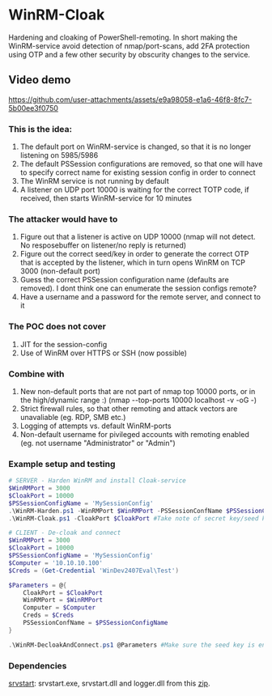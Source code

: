 # WinRM-Cloak
Hardening and cloaking of PowerShell-remoting. In short making the WinRM-service avoid detection of nmap/port-scans, add 2FA protection using OTP and a few other security by obscurity changes to the service.

## Video demo

https://github.com/user-attachments/assets/e9a98058-e1a6-46f8-8fc7-5b00ee3f0750


### This is the idea:
1. The default port on WinRM-service is changed, so that it is no longer listening on 5985/5986
2. The default PSSession configurations are removed, so that one will have to specify correct name for existing session config in order to connect
3. The WinRM service is not running by default
4. A listener on UDP port 10000 is waiting for the correct TOTP code, if received, then starts WinRM-service for 10 minutes

### The attacker would have to
1. Figure out that a listener is active on UDP 10000 (nmap will not detect. No resposebuffer on listener/no reply is returned)
2. Figure out the correct seed/key in order to generate the correct OTP that is accepted by the listener, which in turn opens WinRM on TCP 3000 (non-default port)
3. Guess the correct PSSession configuration name (defaults are removed). I dont think one can enumerate the session configs remote?
4. Have a username and a password for the remote server, and connect to it

### The POC does not cover
1. JIT for the session-config
2. Use of WinRM over HTTPS or SSH (now possible)

### Combine with
1. New non-default ports that are not part of nmap top 10000 ports, or in the high/dynamic range :) (nmap --top-ports 10000 localhost -v -oG -)
2. Strict firewall rules, so that other remoting and attack vectors are unavaliable (eg. RDP, SMB etc.)
3. Logging of attempts vs. default WinRM-ports
4. Non-default username for pivileged accounts with remoting enabled (eg. not username "Administrator" or "Admin")

### Example setup and testing
```PowerShell
# SERVER - Harden WinRM and install Cloak-service
$WinRMPort = 3000
$CloakPort = 10000
$PSSessionConfigName = 'MySessionConfig'
.\WinRM-Harden.ps1 -WinRMPort $WinRMPort -PSSessionConfName $PSSessionConfigName -Harden
.\WinRM-Cloak.ps1 -CloakPort $CloakPort #Take note of secret key/seed key for TOTP from console, or get from "WinRM-Cloak-Service.ini" after install.

# CLIENT - De-cloak and connect
$WinRMPort = 3000
$CloakPort = 10000
$PSSessionConfigName = 'MySessionConfig'
$Computer = '10.10.10.100'
$Creds = (Get-Credential 'WinDev2407Eval\Test')

$Parameters = @{
    CloakPort = $CloakPort
    WinRMPort = $WinRMPort
    Computer = $Computer
    Creds = $Creds
    PSSessionConfName = $PSSessionConfigName
}

.\WinRM-DecloakAndConnect.ps1 @Parameters #Make sure the seed key is entered into an authenticator, so that you have your OTP ready (or send the key itself using TOTPSecreyKey-parameter)
```

### Dependencies
[srvstart](https://github.com/rozanski/srvstart/blob/master/srvstart/srvstart_run.v110.zip): srvstart.exe, srvstart.dll and logger.dll from this [zip](https://github.com/rozanski/srvstart/blob/master/srvstart/srvstart_run.v110.zip).
